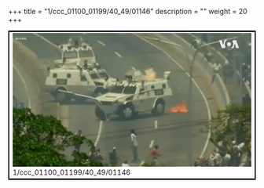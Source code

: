 +++
title = "1/ccc_01100_01199/40_49/01146"
description = ""
weight = 20
+++

<table style="border:2px solid black;max-width:800px;max-height:800px;" 
><tr><td>
<img class="center-fit-jpg"
src="/jpg_/aaa_20190430_NxaOmWaI8sI_01145.jpg">
1/ccc_01100_01199/40_49/01146
</img></td></tr></table>
